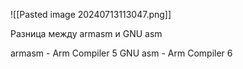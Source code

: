 ![[Pasted image 20240713113047.png]]

Разница между armasm и GNU asm

armasm - Arm Compiler 5
GNU asm - Arm Compiler 6
